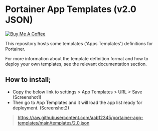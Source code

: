 # Portainer App Templates (v2.0 JSON)
<a href="https://www.buymeacoffee.com/zen262176" target="_blank"><img src="https://lounge-group.co.uk/by-me-a-coffee.png" alt="Buy Me A Coffee"></a>

This repository hosts some templates ('Apps Templates') definitions for Portainer.

For more information about the template definition format and how to deploy your own templates, see the relevant documentation section.

## How to install;
- Copy the below link to settings > App Templates > URL > Save (Screenshot1)
- Then go to App Templates and it will load the app list ready for deployment. (Screenshot2)
> https://raw.githubusercontent.com/aab12345/portainer-app-templates/main/templates/2.0.json
